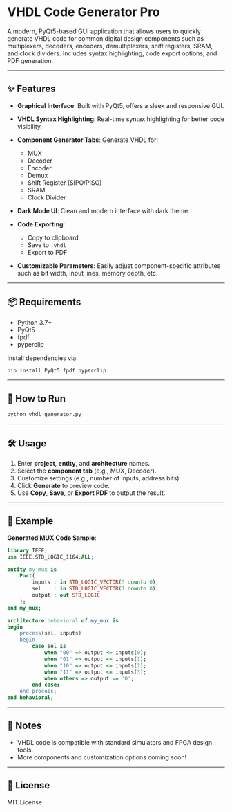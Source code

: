# VHDL Code Generator Pro

A modern, PyQt5-based GUI application that allows users to quickly generate VHDL code for common digital design components such as multiplexers, decoders, encoders, demultiplexers, shift registers, SRAM, and clock dividers. Includes syntax highlighting, code export options, and PDF generation.

---

## ✨ Features

* **Graphical Interface**: Built with PyQt5, offers a sleek and responsive GUI.
* **VHDL Syntax Highlighting**: Real-time syntax highlighting for better code visibility.
* **Component Generator Tabs**: Generate VHDL for:

  * MUX
  * Decoder
  * Encoder
  * Demux
  * Shift Register (SIPO/PISO)
  * SRAM
  * Clock Divider
* **Dark Mode UI**: Clean and modern interface with dark theme.
* **Code Exporting**:

  * Copy to clipboard
  * Save to `.vhdl`
  * Export to PDF
* **Customizable Parameters**: Easily adjust component-specific attributes such as bit width, input lines, memory depth, etc.

---

## 📦 Requirements

* Python 3.7+
* PyQt5
* fpdf
* pyperclip

Install dependencies via:

```bash
pip install PyQt5 fpdf pyperclip
```

---

## 🚀 How to Run

```bash
python vhdl_generator.py
```

---

## 🛠 Usage

1. Enter **project**, **entity**, and **architecture** names.
2. Select the **component tab** (e.g., MUX, Decoder).
3. Customize settings (e.g., number of inputs, address bits).
4. Click **Generate** to preview code.
5. Use **Copy**, **Save**, or **Export PDF** to output the result.

---

## 📄 Example

**Generated MUX Code Sample**:

```vhdl
library IEEE;
use IEEE.STD_LOGIC_1164.ALL;

entity my_mux is
    Port(
        inputs : in STD_LOGIC_VECTOR(3 downto 0);
        sel    : in STD_LOGIC_VECTOR(1 downto 0);
        output : out STD_LOGIC
    );
end my_mux;

architecture behavioral of my_mux is
begin
    process(sel, inputs)
    begin
        case sel is
            when "00" => output <= inputs(0);
            when "01" => output <= inputs(1);
            when "10" => output <= inputs(2);
            when "11" => output <= inputs(3);
            when others => output <= '0';
        end case;
    end process;
end behavioral;
```

---

## 📌 Notes

* VHDL code is compatible with standard simulators and FPGA design tools.
* More components and customization options coming soon!

---

## 📃 License

MIT License

